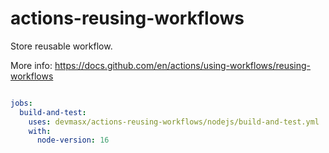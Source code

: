 # actions-reusing-workflows
Store reusable workflow.


More info:
https://docs.github.com/en/actions/using-workflows/reusing-workflows


```yml

jobs:
  build-and-test:
    uses: devmasx/actions-reusing-workflows/nodejs/build-and-test.yml
    with:
      node-version: 16
```
